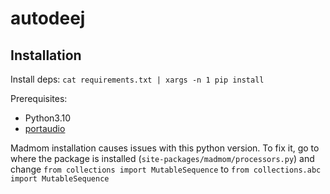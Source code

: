 # autodeej


## Installation
Install deps: `cat requirements.txt | xargs -n 1 pip install`

Prerequisites:
- Python3.10
- [portaudio](https://www.portaudio.com)


Madmom installation causes issues with this python version. To fix it, go to where the package is installed (`site-packages/madmom/processors.py`) and change 
`from collections import MutableSequence`
to 
`from collections.abc import MutableSequence`